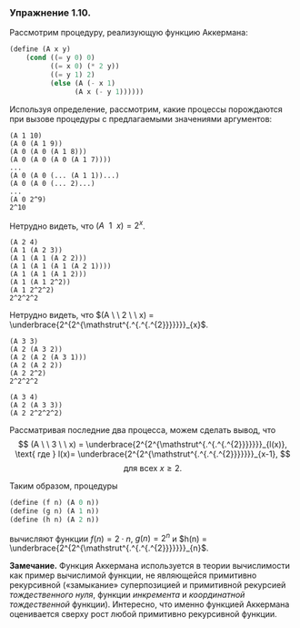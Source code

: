 ### Упражнение 1.10.
Рассмотрим процедуру, реализующую функцию Аккермана:
```scheme
(define (A x y)
    (cond ((= y 0) 0)
          ((= x 0) (* 2 y))
          ((= y 1) 2)
          (else (A (- x 1) 
                (A x (- y 1))))))
```
Используя определение, рассмотрим, какие процессы порождаются при вызове процедуры с предлагаемыми значениями аргументов:
```
(A 1 10)
(A 0 (A 1 9))
(A 0 (A 0 (A 1 8)))
(A 0 (A 0 (A 0 (A 1 7))))
...
(A 0 (A 0 (... (A 1 1))...)
(A 0 (A 0 (... 2)...)
...
(A 0 2^9)
2^10
```
Нетрудно видеть, что $(A \ \ 1 \ \ x) = 2^x$.
```
(A 2 4)
(A 1 (A 2 3))
(A 1 (A 1 (A 2 2)))
(A 1 (A 1 (A 1 (A 2 1))))
(A 1 (A 1 (A 1 2)))
(A 1 (A 1 2^2))
(A 1 2^2^2)
2^2^2^2
```
Нетрудно видеть, что  $(A \ \ 2 \ \ x) = \underbrace{2^{2^{\mathstrut^{.^{.^{.^{2}}}}}}}_{x}$.
```
(A 3 3)
(A 2 (A 3 2))
(A 2 (A 2 (A 3 1)))
(A 2 (A 2 2))
(A 2 2^2)
2^2^2^2
```
```
(A 3 4)
(A 2 (A 3 3))
(A 2 2^2^2^2)
```
Рассматривая последние два процесса, можем сделать вывод, что 
$$
(A \ \ 3 \ \ x) = \underbrace{2^{2^{\mathstrut^{.^{.^{.^{2}}}}}}}_{l(x)}, \text{ где } l(x)= \underbrace{2^{2^{\mathstrut^{.^{.^{.^{2}}}}}}}_{x-1},
$$
$$
\text{ для всех } x \geqslant 2.
$$

Таким образом,  процедуры
```scheme
(define (f n) (A 0 n)) 
(define (g n) (A 1 n)) 
(define (h n) (A 2 n))
```
вычиcляют функции $f(n) = 2 \cdot n$, $g(n) = 2^{n}$ и $h(n) = \underbrace{2^{2^{\mathstrut^{.^{.^{.^{2}}}}}}}_{n}$.

**Замечание.** 
Функция Аккермана используется в теории вычислимости как пример вычислимой функции, не являющейся примитивно рекурсивной («замыкание» суперпозицией и примитивной рекурсией *тождественного нуля*, функции *инкремента* и *координатной тождественной* функции). Интересно, что именно функцией Аккермана оценивается сверху рост любой примитивно рекурсивной функции. 
